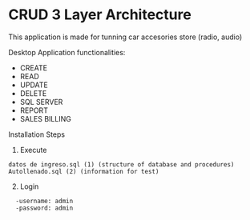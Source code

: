 # CRUD 3 Layer Architecture

This application is made for tunning car accesories store (radio, audio)

Desktop Application functionalities: 
  - CREATE
  - READ
  - UPDATE 
  - DELETE 
  - SQL SERVER 
  - REPORT
  - SALES BILLING 
  
Installation Steps 
1. Execute 
```
datos de ingreso.sql (1) (structure of database and procedures) 
Autollenado.sql (2) (information for test)
```
2. Login 
```
  -username: admin 
  -password: admin 
```
 


  

